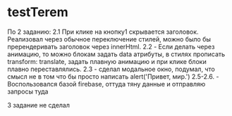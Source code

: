 # testTerem

По 2 заданию: 2.1 При клике на кнопку1 скрывается заголовок. Реализовал через обычное переключение стилей, можно было бы пререндеривать заголовок через innerHtml.
2.2  - Если делать через анимацию, то можно блокам задать data атрибуты, в стилях прописать transform: translate, задать плавную анимацию и при клике блоки плавно переставлялись.
2.3 - сделал модальное окно, подумал, что смысл не в том что бы просто написать alert('Привет, мир.')
2.5-2.6. - Воспользовался базой firebase, оттуда тяну данные и отправляю запросы туда

3 задание не сделал
